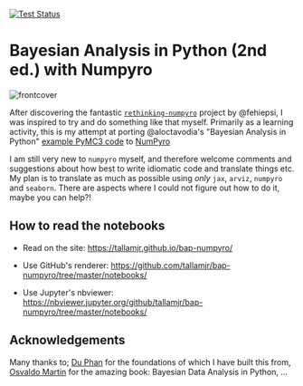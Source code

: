 [![Test Status](https://github.com/tallamjr/bap-numpyro/workflows/CI/badge.svg)](https://github.com/tallamjr/bap-numpyro/actions)

# Bayesian Analysis in Python (2nd ed.) with Numpyro

![frontcover](https://static.packt-cdn.com/products/9781789341652/cover/9781789341652-original.png)

After discovering the fantastic
[`rethinking-numpyro`](https://fehiepsi.github.io/rethinking-numpyro/) project by @fehiepsi, I was
inspired to try and do something like that myself. Primarily as a learning activity, this is my
attempt at porting @aloctavodia's "Bayesian Analysis in Python" [example PyMC3 code](https://github.com/aloctavodia/BAP) to [NumPyro](https://github.com/pyro-ppl/numpyro)

I am still very new to `numpyro` myself, and therefore welcome comments and suggestions about how
best to write idiomatic code and translate things etc. My plan is to translate as much as possible
using _only_ `jax`, `arviz`, `numpyro` and `seaborn`.  There are aspects where I could not figure
out how to do it, maybe you can help?!

## How to read the notebooks

+ Read on the site: https://tallamjr.github.io/bap-numpyro/

+ Use GitHub's renderer: https://github.com/tallamjr/bap-numpyro/tree/master/notebooks/

+ Use Jupyter's nbviewer: https://nbviewer.jupyter.org/github/tallamjr/bap-numpyro/tree/master/notebooks/

## Acknowledgements

Many thanks to; [Du Phan](https://github.com/fehiepsi) for the foundations of which I have built
this from, [Osvaldo Martin](https://github.com/aloctavodia) for the amazing book: Bayesian Data
Analysis in Python, ...

